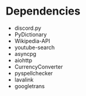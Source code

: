 # Dependencies
- discord.py
- PyDictionary
- Wikipedia-API
- youtube-search
- asyncpg
- aiohttp
- CurrencyConverter
- pyspellchecker
- lavalink
- googletrans
